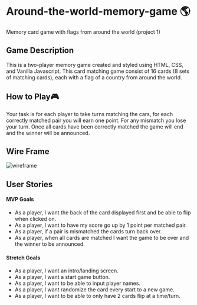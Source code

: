 # Around-the-world-memory-game 🌎
Memory card game with flags from around the world (project 1)

## Game Description
This is a two-player memory game created and styled using HTML, CSS, and Vanilla Javascript. This card matching game consist of 16 cards (8 sets of matching cards), each with a flag of a country from around the world. 

## How to Play🎮
Your task is for each player to take turns matching the cars, for each correctly matched pair you will earn one point. For any mismatch you lose your turn. Once all cards have been correctly matched the game will end and the winner will be announced. 
## Wire Frame
![wireframe](https://imgur.com/woPoY0y.png)

## User Stories
#### MVP Goals
* As a player, I want the back of the card displayed first and be able to flip when clicked on.
* As a player, I want to have my score go up by 1 point per matched pair.
* As a player, if a pair is mismatched the cards turn back over.
* As a player, when all cards are matched I want the game to be over and the winner to be announced.

#### Stretch Goals
* As a player, I want an intro/landing screen.
* As a player, I want a start game button.
* As a player, I want to be able to input player names.
* As a player, I want randomize the card every start to a new game. 
* As a player, I want to be able to only have 2 cards flip at a time/turn.
